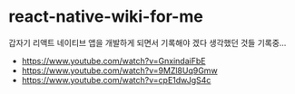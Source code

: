 # react-native-wiki-for-me
갑자기 리액트 네이티브 앱을 개발하게 되면서 기록해야 겠다 생각했던 것들 기록중...

- https://www.youtube.com/watch?v=GnxindaiFbE
- https://www.youtube.com/watch?v=9MZl8Uq9Gmw
- https://www.youtube.com/watch?v=cpE1dwJgS4c
